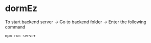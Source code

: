 # dormEz

To start backend server
 -> Go to backend folder
 -> Enter the following command
 ```
 npm run server
 ```

